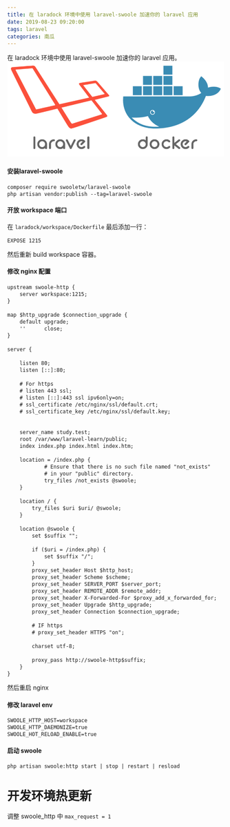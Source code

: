```yaml
---
title: 在 laradock 环境中使用 laravel-swoole 加速你的 laravel 应用
date: 2019-08-23 09:20:00
tags: laravel
categories: 南瓜
---
```


在 laradock 环境中使用 laravel-swoole 加速你的 laravel 应用。
![](laravel-swoole-in-laradock/laradock.png)
<!-- more -->

#### 安装laravel-swoole
```
composer require swooletw/laravel-swoole
php artisan vendor:publish --tag=laravel-swoole
```

#### 开放 workspace 端口
在 `laradock/workspace/Dockerfile` 最后添加一行：
```
EXPOSE 1215
```

然后重新 build workspace 容器。


#### 修改 nginx 配置
```
upstream swoole-http {
    server workspace:1215;
}

map $http_upgrade $connection_upgrade {
    default upgrade;
    ''      close;
}

server {

    listen 80;
    listen [::]:80;

    # For https
    # listen 443 ssl;
    # listen [::]:443 ssl ipv6only=on;
    # ssl_certificate /etc/nginx/ssl/default.crt;
    # ssl_certificate_key /etc/nginx/ssl/default.key;


    server_name study.test;
    root /var/www/laravel-learn/public;
    index index.php index.html index.htm;

    location = /index.php {
            # Ensure that there is no such file named "not_exists"
            # in your "public" directory.
            try_files /not_exists @swoole;
    }

    location / {
        try_files $uri $uri/ @swoole;
    }

    location @swoole {
        set $suffix "";

        if ($uri = /index.php) {
            set $suffix "/";
        }
        proxy_set_header Host $http_host;
        proxy_set_header Scheme $scheme;
        proxy_set_header SERVER_PORT $server_port;
        proxy_set_header REMOTE_ADDR $remote_addr;
        proxy_set_header X-Forwarded-For $proxy_add_x_forwarded_for;
        proxy_set_header Upgrade $http_upgrade;
        proxy_set_header Connection $connection_upgrade;

        # IF https
        # proxy_set_header HTTPS "on";

        charset utf-8;

        proxy_pass http://swoole-http$suffix;
    }
}
```

然后重启 nginx

#### 修改 laravel env
```
SWOOLE_HTTP_HOST=workspace
SWOOLE_HTTP_DAEMONIZE=true
SWOOLE_HOT_RELOAD_ENABLE=true
```

#### 启动 swoole
```
php artisan swoole:http start | stop | restart | resload
```

# 开发环境热更新
调整 swoole_http 中 `max_request = 1`

